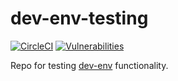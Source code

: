 # dev-env-testing

[![CircleCI](https://circleci.com/gh/simonsdave/dev-env-testing/tree/release-1.7.0.svg?style=shield)](https://circleci.com/gh/simonsdave/dev-env-testing/tree/release-1.7.0)
[![Vulnerabilities](https://snyk.io/test/github/simonsdave/dev-env-testing/badge.svg)](https://snyk.io/test/github/simonsdave/dev-env-testing)

Repo for testing [dev-env](https://github.com/simonsdave/dev-env) functionality.
